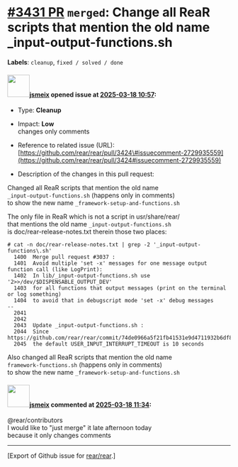 [\#3431 PR](https://github.com/rear/rear/pull/3431) `merged`: Change all ReaR scripts that mention the old name \_input-output-functions.sh
===========================================================================================================================================

**Labels**: `cleanup`, `fixed / solved / done`

#### <img src="https://avatars.githubusercontent.com/u/1788608?u=925fc54e2ce01551392622446ece427f51e2f0ce&v=4" width="50">[jsmeix](https://github.com/jsmeix) opened issue at [2025-03-18 10:57](https://github.com/rear/rear/pull/3431):

-   Type: **Cleanup**

-   Impact: **Low**  
    changes only comments

-   Reference to related issue (URL):  
    [https://github.com/rear/rear/pull/3424\#issuecomment-2729935559](https://github.com/rear/rear/pull/3424#issuecomment-2729935559)

-   Description of the changes in this pull request:

Changed all ReaR scripts that mention the old name  
`_input-output-functions.sh` (happens only in comments)  
to show the new name `_framework-setup-and-functions.sh`

The only file in ReaR which is not a script in usr/share/rear/  
that mentions the old name `_input-output-functions.sh`  
is doc/rear-release-notes.txt therein those two places:

    # cat -n doc/rear-release-notes.txt | grep -2 '_input-output-functions\.sh'
      1400  Merge pull request #3037 :
      1401  Avoid multiple 'set -x' messages for one message output function call (like LogPrint):
      1402  In lib/_input-output-functions.sh use '2>>/dev/$DISPENSABLE_OUTPUT_DEV'
      1403  for all functions that output messages (print on the terminal or log something)
      1404  to avoid that in debugscript mode 'set -x' debug messages
    --
      2041
      2042
      2043  Update _input-output-functions.sh :
      2044  Since https://github.com/rear/rear/commit/74de0966a5f21fb41531e9d4711932b6df83856a
      2045  the default USER_INPUT_INTERRUPT_TIMEOUT is 10 seconds

Also changed all ReaR scripts that mention the old name  
`framework-functions.sh` (happens only in comments)  
to show the new name `_framework-setup-and-functions.sh`

#### <img src="https://avatars.githubusercontent.com/u/1788608?u=925fc54e2ce01551392622446ece427f51e2f0ce&v=4" width="50">[jsmeix](https://github.com/jsmeix) commented at [2025-03-18 11:34](https://github.com/rear/rear/pull/3431#issuecomment-2732878101):

@rear/contributors  
I would like to "just merge" it late afternoon today  
because it only changes comments

------------------------------------------------------------------------

\[Export of Github issue for
[rear/rear](https://github.com/rear/rear).\]
